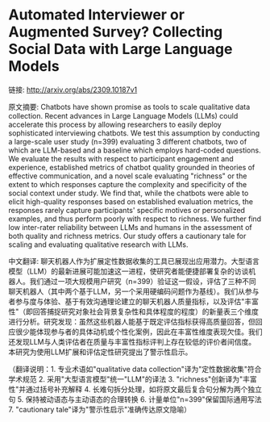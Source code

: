 # Automated Interviewer or Augmented Survey? Collecting Social Data with Large Language Models

链接: http://arxiv.org/abs/2309.10187v1

原文摘要:
Chatbots have shown promise as tools to scale qualitative data collection.
Recent advances in Large Language Models (LLMs) could accelerate this process
by allowing researchers to easily deploy sophisticated interviewing chatbots.
We test this assumption by conducting a large-scale user study (n=399)
evaluating 3 different chatbots, two of which are LLM-based and a baseline
which employs hard-coded questions. We evaluate the results with respect to
participant engagement and experience, established metrics of chatbot quality
grounded in theories of effective communication, and a novel scale evaluating
"richness" or the extent to which responses capture the complexity and
specificity of the social context under study. We find that, while the chatbots
were able to elicit high-quality responses based on established evaluation
metrics, the responses rarely capture participants' specific motives or
personalized examples, and thus perform poorly with respect to richness. We
further find low inter-rater reliability between LLMs and humans in the
assessment of both quality and richness metrics. Our study offers a cautionary
tale for scaling and evaluating qualitative research with LLMs.

中文翻译:
聊天机器人作为扩展定性数据收集的工具已展现出应用潜力。大型语言模型（LLM）的最新进展可能加速这一进程，使研究者能便捷部署复杂的访谈机器人。我们通过一项大规模用户研究（n=399）验证这一假设，评估了三种不同聊天机器人（其中两个基于LLM，另一个采用硬编码问题作为基线）。我们从参与者参与度与体验、基于有效沟通理论建立的聊天机器人质量指标，以及评估"丰富性"（即回答捕捉研究对象社会背景复杂性和具体程度的程度）的新量表三个维度进行分析。研究发现：虽然这些机器人能基于既定评估指标获得高质量回答，但回应很少能体现参与者的具体动机或个性化案例，因此在丰富性维度表现欠佳。我们还发现LLM与人类评估者在质量与丰富性指标评判上存在较低的评价者间信度。本研究为使用LLM扩展和评估定性研究提出了警示性启示。

（翻译说明：1. 专业术语如"qualitative data collection"译为"定性数据收集"符合学术规范 2. 采用"大型语言模型"统一"LLM"的译法 3. "richness"创新译为"丰富性"并通过括号补充解释 4. 长难句拆分处理，如将原文最后复合句分解为两个独立句 5. 保持被动语态与主动语态的合理转换 6. 计量单位"n=399"保留国际通用写法 7. "cautionary tale"译为"警示性启示"准确传达原文隐喻）
